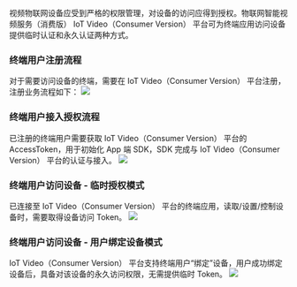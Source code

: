 

视频物联网设备应受到严格的权限管理，对设备的访问应得到授权。物联网智能视频服务（消费版） IoT Video（Consumer Version） 平台可为终端应用访问设备提供临时认证和永久认证两种方式。

### 终端用户注册流程
对于需要访问设备的终端，需要在 IoT Video（Consumer Version） 平台注册，注册业务流程如下：
![](https://main.qcloudimg.com/raw/bbd016794352d4d38ab648c47beb7df2.png)

### 终端用户接入授权流程
已注册的终端用户需要获取 IoT Video（Consumer Version） 平台的 AccessToken，用于初始化 App 端 SDK，SDK 完成与 IoT Video（Consumer Version） 平台的认证与接入。
![](https://main.qcloudimg.com/raw/56d1d3b7bca5cf929e326d5b3d697097.png)


### 终端用户访问设备 - 临时授权模式
已连接至 IoT Video（Consumer Version） 平台的终端应用，读取/设置/控制设备时，需要取得设备访问 Token。
![](https://main.qcloudimg.com/raw/ef5610b8d8f2fc51ba35c9edeee5c13b.png)


### 终端用户访问设备 - 用户绑定设备模式
IoT Video（Consumer Version） 平台支持终端用户“绑定”设备，用户成功绑定设备后，具备对该设备的永久访问权限，无需提供临时 Token。
![](https://main.qcloudimg.com/raw/8d9417e3599d3338fc885ccd53c4c485.png)



